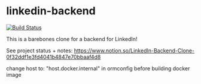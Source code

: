 # linkedin-backend

[![Build Status](https://travis-ci.com/SabhyaC26/linkedin-backend.svg?branch=master)](https://travis-ci.com/SabhyaC26/linkedin-backend)

This is a barebones clone for a backend for LinkedIn!

See project status + notes: https://www.notion.so/LinkedIn-Backend-Clone-0f32ddf1e3fd4041b4847e70bbaaf4d8

change host to: "host.docker.internal" in ormconfig before building docker image
